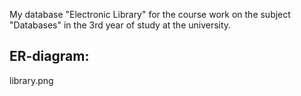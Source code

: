 My database "Electronic Library" for the course work on the subject "Databases" in the 3rd year of study at the university.

## ER-diagram:

library.png

